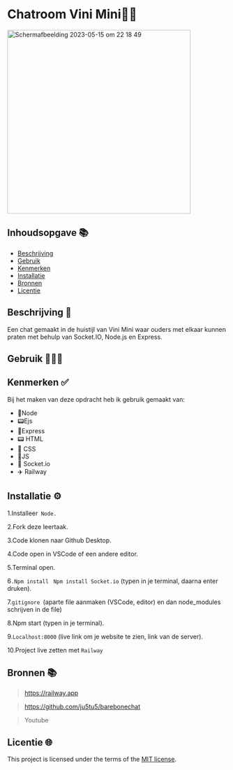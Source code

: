 # Chatroom Vini Mini🥚🥜
<img width="420" alt="Schermafbeelding 2023-05-15 om 22 18 49" src="https://github.com/zenitba/connecting-people-my-first-chatroom/assets/112856019/3cb12865-2d09-40dd-a3db-a859027f6644">

>
## Inhoudsopgave 📚

- [Beschrijving](#beschrijving)
- [Gebruik](#gebruik)
- [Kenmerken](#kenmerken)
- [Installatie](#installatie)
- [Bronnen](#bronnen)
- [Licentie](#licentie)

## Beschrijving 📝
Een chat gemaakt in de huistijl van Vini Mini waar ouders met elkaar kunnen praten met behulp van Socket.IO, Node.js en Express.

## Gebruik 👩🏽‍💻

## Kenmerken ✅
Bij het maken van deze opdracht heb ik gebruik gemaakt van:

* 🔌Node
* 📟Ejs
* 📡Express
* 📟 HTML
* 🎨 CSS
* 📝JS
* 🧦 Socket.io
* ✈️ Railway

## Installatie ⚙️

1.Installeer` Node.`

2.Fork deze leertaak.

3.Code klonen naar Github Desktop.

4.Code open in VSCode of een andere editor.

5.Terminal open.

6`.Npm install` ` Npm install Socket.io` (typen in je terminal, daarna enter druken).

7.`gitignore `(aparte file aanmaken (VSCode, editor) en dan node_modules schrijven in de file)

8.Npm start (typen in je terminal).

9.`Localhost:8000` (live link om je website te zien, link van de server).

10.Project live zetten met `Railway`


## Bronnen 📚

>https://railway.app

>https://github.com/ju5tu5/barebonechat

>Youtube


## Licentie 🌐

This project is licensed under the terms of the [MIT license](./LICENSE).
